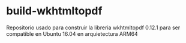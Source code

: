 # build-wkhtmltopdf
Repositorio usado para construir la libreria wkhtmltopdf 0.12.1 para ser compatible en Ubuntu 16.04 en arquietectura ARM64

